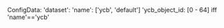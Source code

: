 ConfigData: 
    'dataset':
        'name': ['ycb', 'default']
        'ycb_object_id: [0 - 64] iff 'name'=='ycb'
